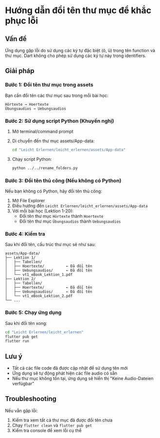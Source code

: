 # Hướng dẫn đổi tên thư mục để khắc phục lỗi

## Vấn đề
Ứng dụng gặp lỗi do sử dụng các ký tự đặc biệt (ö, ü) trong tên function và thư mục. Dart không cho phép sử dụng các ký tự này trong identifiers.

## Giải pháp

### Bước 1: Đổi tên thư mục trong assets

Bạn cần đổi tên các thư mục sau trong mỗi bài học:

```
Hörtexte → Hoertexte
Übungsaudios → Uebungsaudios
```

### Bước 2: Sử dụng script Python (Khuyến nghị)

1. Mở terminal/command prompt
2. Di chuyển đến thư mục assets/App-data:
   ```bash
   cd "Leicht Erlernen/leicht_erlernen/assets/App-data"
   ```

3. Chạy script Python:
   ```bash
   python ../../rename_folders.py
   ```

### Bước 3: Đổi tên thủ công (Nếu không có Python)

Nếu bạn không có Python, hãy đổi tên thủ công:

1. Mở File Explorer
2. Điều hướng đến `Leicht Erlernen/leicht_erlernen/assets/App-data`
3. Với mỗi bài học (Lektion 1-20):
   - Đổi tên thư mục `Hörtexte` thành `Hoertexte`
   - Đổi tên thư mục `Übungsaudios` thành `Uebungsaudios`

### Bước 4: Kiểm tra

Sau khi đổi tên, cấu trúc thư mục sẽ như sau:

```
assets/App-data/
├── Lektion 1/
│   ├── Tabellen/
│   ├── Hoertexte/          ← Đã đổi tên
│   ├── Uebungsaudios/      ← Đã đổi tên
│   └── vt1_eBook_Lektion_1.pdf
├── Lektion 2/
│   ├── Tabellen/
│   ├── Hoertexte/          ← Đã đổi tên
│   ├── Uebungsaudios/      ← Đã đổi tên
│   └── vt1_eBook_Lektion_2.pdf
└── ...
```

### Bước 5: Chạy ứng dụng

Sau khi đổi tên xong:

```bash
cd "Leicht Erlernen/leicht_erlernen"
flutter pub get
flutter run
```

## Lưu ý

- Tất cả các file code đã được cập nhật để sử dụng tên mới
- Ứng dụng sẽ tự động phát hiện các file audio có sẵn
- Nếu thư mục không tồn tại, ứng dụng sẽ hiển thị "Keine Audio-Dateien verfügbar"

## Troubleshooting

Nếu vẫn gặp lỗi:

1. Kiểm tra xem tất cả thư mục đã được đổi tên chưa
2. Chạy `flutter clean` và `flutter pub get`
3. Kiểm tra console để xem lỗi cụ thể 